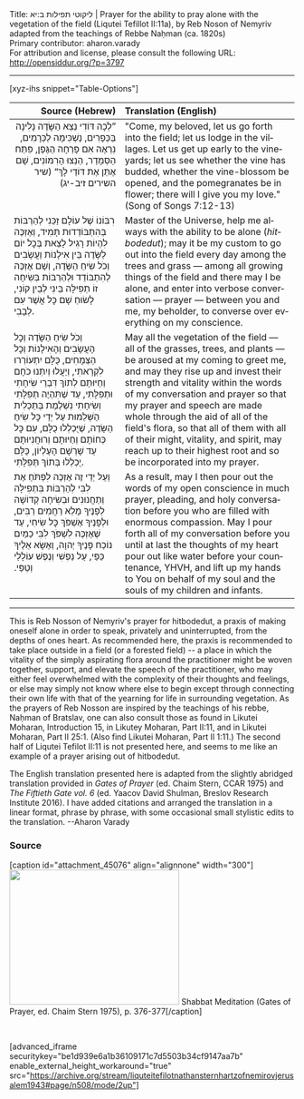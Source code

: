 <html>
<head></head>
<body>
Title: ליקוטי תפילות ב:יא | Prayer for the ability to pray alone with the vegetation of the field (Liqutei Tefillot Ⅱ:11a), by Reb Noson of Nemyriv adapted from the teachings of Rebbe Naḥman (ca. 1820s)<br />
Primary contributor: aharon.varady<br />
For attribution and license, please consult the following URL: <a href="http://opensiddur.org/?p=3797">http://opensiddur.org/?p=3797</a>
<p />
<hr />

[xyz-ihs snippet="Table-Options"]<table style="margin-left: auto; margin-right: auto;" class="draggable">
<thead><tr><th id="x" style="text-align: right;">Source (Hebrew)</th><th style="text-align: left;">Translation (English)</th></tr></thead>
<tbody>
<tr><td style="vertical-align:top;">
<div class="liturgy" lang="he" style="text-align: right;">
‏”לְכָה דּוֹדִי 
נֵצֵא הַשָּׂדֶה 
נָלִינָה בַּכְּפָרִים,‏
נַשְׁכִּימָה לַכְּרָמִים,‏
נִרְאֶה אִם פָּרְחָה הַגֶּפֶן,‏
פִּתַּח הַסְּמָדַר,‏
הֵנֵצוּ הָרִמּוֹנִים,‏
שָׁם אֶתֵּן אֶת דּוֹדַי לָךְ“ <span class="citation">‏(שיר השירים ז׃יב-יג)‏</span>
</div></td>
 
<td style="vertical-align:top;">
<div class="english" lang="en">
"Come, my beloved, 
let us go forth into the field;
let us lodge in the villages.
Let us get up early to the vineyards;
let us see whether the vine has budded,
whether the vine-blossom be opened,
and the pomegranates be in flower;
there will I give you my love." <span class="citation">(Song of Songs 7:12-13)</span>
</td></tr>


<tr><td style="vertical-align:top;"><div class="liturgy" lang="he">
רִבּוֹנוֹ שֶׁל עוֹלָם 
זַכֵּנִי לְהַרְבּוֹת בְּהִתְבּוֹדְדוּת תָּמִיד,‏
וְאֶזְכֶּה לִהְיוֹת רָגִיל לָצֵאת בְּכׇל יוֹם לַשָּׂדֶה
בֵּין אִילָנוֹת וַעֲשָׂבִים וְכֹל שִׂיחַ הַשָּׂדֶה,‏
וְשָׁם אֶזְכֶּה לְהִתְבּוֹדֵד
וּלְהַרְבּוֹת בְּשִׂיחָה זוֹ תְפִילָּה 
בֵּינִי לְבֵין קוֹנִי,‏
לָשׂוּחַ שָׁם כׇּל אֲשֶׁר עִם לְבָבִי.
</div></td>
 
<td style="vertical-align:top;">
<div class="english" lang="en">
Master of the Universe, 
help me always with the ability to be alone (<em>hitbodedut</em>);
may it be my custom to go out into the field every day
among the trees and grass — among all growing things of the field
and there may I be alone, 
and enter into verbose conversation — prayer — 
between you and me, my beholder,
to converse over everything on my conscience.
</td></tr>


<tr><td style="vertical-align:top;">
<div class="liturgy" lang="he">
וְכֹל שִׂיחַ הַשָּׂדֶה 
וְכׇל הָעֲשָׂבִים וְהָאִילָנוֹת וְכׇל הַצְּמָחִים,‏ 
כֻּלָּם יִתְעוֹרְרוּ לִקְרָאתִי,‏
וְיַעֲלוּ וְיִתְּנוּ כֹחָם וְחַיּוּתָם 
לְתוֹךְ דִּבְרֵי שִׂיחָתִי וּתְפִלָּתִי,‏
עַד שֶׁתִּהְיֶה תְפִלָּתִי וְשִׂיחָתִי נִשְׁלֶמֶת בְּתַכְלִית הַשְּׁלֵמוּת 
עַל יְדֵי כׇּל שִׂיחַ הַשָּׂדֶה,‏
שֶׁיֻּכְלְלוּ כֻלָּם,‏
עִם כׇּל כְּחוֹתָם וְחַיּוּתָם וְרוּחֲנִיוּתָם 
עַד שָׁרְשָׁם הָעֶלְיוֹן,‏
כֻּלָּם יֻכְלְלוּ בְּתוֹךְ תְּפִלָּתִי.
</div></td>
 
<td style="vertical-align:top;"><div class="english" lang="en">
May all the vegetation of the field —
all of the grasses, trees, and plants —
be aroused at my coming to greet me,
and may they rise up and invest their strength and vitality
within the words of my conversation and prayer
so that my prayer and speech are made whole
through the aid of all of the field's flora,
so that all of them
with all of their might, vitality, and spirit,
may reach up to their highest root
and so be incorporated into my prayer.
</td></tr>


<tr><td style="vertical-align:top;">
<div class="liturgy" lang="he">
וְעַל יְדֵי זֶה 
אֶזְכֶּה לִפְתֹּחַ אֶת לִבִּי 
לְהַרְבּוֹת בִּתְפִילָּה וְתַחֲנוּנִים וּבְשִׂיחָה קְדוֹשָׁה 
לְפָנֶיךָ מָלֵא רַחֲמִים רַבִּים,‏
וּלְפָנֶיךָ אֶשְׁפֹּךְ כׇּל שִׂיחִי,‏
עַד שֶׁאֶזְכֶּה לִשְׁפֹּךְ לִבִּי כַמַּיִם 
נוֹכַח פָּנֶיךָ יְהוָה,‏
וְאֶשָּׂא אֵלֶיךָ כַּפַּי, 
עַל נַפְשִׁי וְנֶפֶשׁ עוֹלָלַי וְטַפַּי.‏
</div></td>
 
<td style="vertical-align:top;"><div class="english" lang="en">
As a result, 
may I then pour out the words of my open conscience 
in much prayer, pleading, and holy conversation 
before you who are filled with enormous compassion.
May I pour forth all of my conversation before you
until at last the thoughts of my heart pour out like water
before your countenance, YHVH,
and lift up my hands to You on behalf of my soul
and the souls of my children and infants. 
</td></tr>
</tbody></table>

<hr />

This is Reb Nosson of Nemyriv's prayer for hitbodedut, a praxis of making oneself alone in order to speak, privately and uninterrupted, from the depths of ones heart. As recommended here, the praxis is recommended to take place outside in a field (or a forested field) -- a place in which the vitality of the simply aspirating flora around the practitioner might be woven together, support, and elevate the speech of the practitioner, who may either feel overwhelmed with the complexity of their thoughts and feelings, or else may simply not know where else to begin except through connecting their own life with that of the yearning for life in surrounding vegetation. As the prayers of Reb Nosson are inspired by the teachings of his rebbe, Naḥman of Bratslav, one can also consult those as found in Likutei Moharan, Introduction 15, in Likutey Moharan, Part II:11, and in Likutei Moharan, Part II 25:1. (Also find Likutei Moharan, Part II 1:11.) The second half of Liqutei Tefilot Ⅱ:11 is not presented here, and seems to me like an example of a prayer arising out of hitbodedut. 

The English translation presented here is adapted from the slightly abridged translation provided in <em>Gates of Prayer</em> (ed. Chaim Stern, CCAR 1975) and <em>The Fiftieth Gate vol. 6</em> (ed. Yaacov David Shulman, Breslov Research Institute 2016). I have added citations and arranged the translation in a linear format, phrase by phrase, with some occasional small stylistic edits to the translation. --Aharon Varady

<h3>Source</h3>

[caption id="attachment_45076" align="alignnone" width="300"]<a href="https://opensiddur.org/wp-content/uploads/2011/09/Shabbat-Meditation-Gates-of-Prayer-ed.-Chaim-Stern-1975-p.-376-377.png"><img src="https://opensiddur.org/wp-content/uploads/2011/09/Shabbat-Meditation-Gates-of-Prayer-ed.-Chaim-Stern-1975-p.-376-377-300x238.png" alt="" width="300" height="238" class="size-medium wp-image-45076" /></a> Shabbat Meditation (Gates of Prayer, ed. Chaim Stern 1975), p. 376-377[/caption]

&nbsp;

[advanced_iframe securitykey="be1d939e6a1b36109171c7d5503b34cf9147aa7b" enable_external_height_workaround="true" src="https://archive.org/stream/liquteitefilotnathansternhartzofnemirovjerusalem1943#page/n508/mode/2up"]

&nbsp;
</body>
</html>